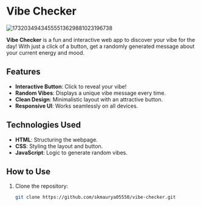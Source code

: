 # Vibe Checker  
![17320349434555513629881023196738](https://github.com/user-attachments/assets/1776cb17-3fac-453f-bec0-441f9af53c92)

**Vibe Checker** is a fun and interactive web app to discover your vibe for the day! With just a click of a button, get a randomly generated message about your current energy and mood.  

## Features  

- **Interactive Button**: Click to reveal your vibe!  
- **Random Vibes**: Displays a unique vibe message every time.  
- **Clean Design**: Minimalistic layout with an attractive button.  
- **Responsive UI**: Works seamlessly on all devices.  

## Technologies Used  

- **HTML**: Structuring the webpage.  
- **CSS**: Styling the layout and button.  
- **JavaScript**: Logic to generate random vibes.  

## How to Use  

1. Clone the repository:  
   ```bash
   git clone https://github.com/skmaurya05550/vibe-checker.git
